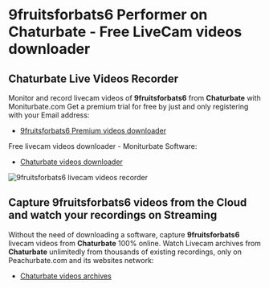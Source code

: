 # 9fruitsforbats6 Performer on Chaturbate - Free LiveCam videos downloader

## Chaturbate Live Videos Recorder

Monitor and record livecam videos of **9fruitsforbats6** from **Chaturbate** with Moniturbate.com
Get a premium trial for free by just and only registering with your Email address:
* [9fruitsforbats6 Premium videos downloader](https://moniturbate.com/request-demo-licence-key.html)

Free livecam videos downloader - Moniturbate Software:
* [Chaturbate videos downloader](https://moniturbate.com/moniturbate-download-software.html)

![9fruitsforbats6 livecam videos recorder](https://peachurnet.com/templates/moniturbate-software.png)


## Capture 9fruitsforbats6 videos from the Cloud and watch your recordings on Streaming

Without the need of downloading a software, capture **9fruitsforbats6** livecam videos from **Chaturbate** 100% online.
Watch Livecam archives from **Chaturbate** unlimitedly from thousands of existing recordings, only on Peachurbate.com and its websites network:
* [Chaturbate videos archives](https://peachurnet.com/)